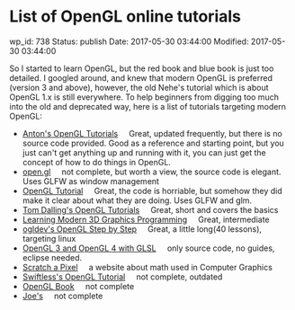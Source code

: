 # List of OpenGL online tutorials


wp_id: 738
Status: publish
Date: 2017-05-30 03:44:00
Modified: 2017-05-30 03:44:00


So I started to learn OpenGL, but the red book and blue book is just too detailed. I googled around, and knew that modern OpenGL is preferred (version 3 and above), however, the old Nehe's tutorial which is about OpenGL 1.x is still everywhere. To help beginners from digging too much into the old and deprecated way, here is a list of tutorials targeting modern OpenGL:

* [Anton's OpenGL Tutorials](http://antongerdelan.net/opengl/)
    Great, updated frequently, but there is no source code provided. Good as a reference and starting point, but you just can't get anything up and running with it, you can just get the concept of how to do things in OpenGL.
* [open.gl](http://open.gl/)
    not complete, but worth a view, the source code is elegant. Uses GLFW as window management
* [OpenGL Tutorial](http://www.opengl-tutorial.org)
    Great, the code is horriable, but somehow they did make it clear about what they are doing. Uses GLFW and glm.
* [Tom Dalling's OpenGL Tutorials](http://tomdalling.com/blog/category/modern-opengl/)
    Great, short and covers the basics
* [Learning Modern 3D Graphics Programming](http://www.arcsynthesis.org/gltut)
    Great, intermediate
* [ogldev's OpenGL Step by Step](http://ogldev.atspace.co.uk/index.html)
    Great, a little long(40 lessons), targeting linux
* [OpenGL 3 and OpenGL 4 with GLSL](http://nopper.tv/norbert/opengl.html )
    only source code, no guides, eclipse needed.
* [Scratch a Pixel](http://www.scratchapixel.com/)
    a website about math used in Computer Graphics
* [Swiftless's OpenGL Tutorial](http://www.swiftless.com/opengl4tuts.html)
    not complete, outdated
* [OpenGL Book](http://openglbook.com/the-book/)
    not complete
* [Joe's](http://duriansoftware.com/joe/An-intro-to-modern-OpenGL.-Table-of-Contents.html )
    not complete
